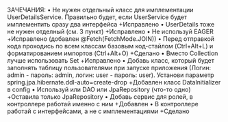 ЗАЧЕЧАНИЯ:
• Не нужен отдельный класс для имплементации UserDetailsService. Правильно будет, если UserService будет имплементить сразу два интерфейса
+Исправлено
• UserDetails тоже не нужен отделный (см. 3 пункт)
+Исправлено
• Не используй EAGER
+Исправлено (добавлен @Fetch(FetchMode.JOIN))
• Перед отправкой кода проходись по всем классам базовым код-стайлом (Ctrl+Alt+L) и форматированием импортов (Ctrl+Alt+O)
+Сделано
• Вместо Collection<Role> лучше использовать Set<Role> 
+Исправлено
• Добавь класс, который будет заполнять таблицу пользователями при запуске приложения (Логин: admin - пароль: admin, логин: user - пароль: user). Установи параметр spring.jpa.hibernate.ddl-auto=create-drop
+Добавлен класс DataInitializer в config
• Используй или DAO или JpaRepository (что-то одно)
+Оставила только JpaRepository
• Добавь сервис для ролей, в контроллере работай именно с ним
+Добавлен
• В контроллере работай с интерфейсами, а не с имплементациями
+Сделано

